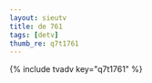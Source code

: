 ```yaml
--- 
layout: sieutv
title: de 761
tags: [detv]
thumb_re: q7t1761
---
```

{% include tvadv key="q7t1761" %} 
